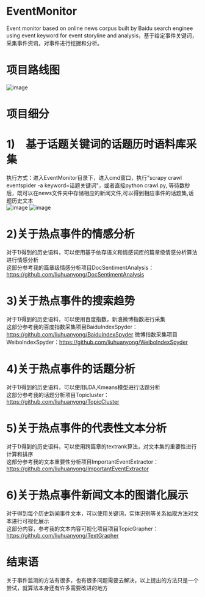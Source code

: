 # EventMonitor
Event monitor based on online news corpus  built by Baidu search enginee using event keyword  for event storyline and analysis，基于给定事件关键词，采集事件资讯，对事件进行挖掘和分析。 
# 项目路线图
 ![image](https://github.com/liuhuanyong/EventMonitor/blob/master/image/project.png)
# 项目细分
# 1)　基于话题关键词的话题历时语料库采集
执行方式：进入EventMonitor目录下，进入cmd窗口，执行"scrapy crawl eventspider -a keyword=话题关键词"，或者直接python crawl.py, 等待数秒后，既可以在news文件夹中存储相应的新闻文件,可以得到相应事件的话题集,话题历史文本  
 ![image](https://github.com/liuhuanyong/EventMonitor/blob/master/image/topic.png)
 ![image](https://github.com/liuhuanyong/EventMonitor/blob/master/image/news.png)
     
# 2)关于热点事件的情感分析
对于1)得到的历史语料，可以使用基于依存语义和情感词库的篇章级情感分析算法进行情感分析  
这部分参考我的篇章级情感分析项目DocSentimentAnalysis：https://github.com/liuhuanyong/DocSentimentAnalysis
# 3)关于热点事件的搜索趋势
对于1)得到的历史语料，可以使用百度指数，新浪微博指数进行采集  
这部分参考我的百度指数采集项目BaiduIndexSpyder：https://github.com/liuhuanyong/BaiduIndexSpyder
微博指数采集项目WeiboIndexSpyder：https://github.com/liuhuanyong/WeiboIndexSpyder
# 4)关于热点事件的话题分析
对于1)得到的历史语料，可以使用LDA,Kmeans模型进行话题分析  
这部分参考我的话题分析项目Topicluster：https://github.com/liuhuanyong/TopicCluster
# 5)关于热点事件的代表性文本分析
对于1)得到的历史语料，可以使用跨篇章的textrank算法，对文本集的重要性进行计算和排序  
这部分参考我的文本重要性分析项目ImportantEventExtractor：https://github.com/liuhuanyong/ImportantEventExtractor
# 6)关于热点事件新闻文本的图谱化展示
对于得到每个历史新闻事件文本，可以使用关键词，实体识别等关系抽取方法对文本进行可视化展示  
这部分内容，参考我的文本内容可视化项目项目TopicGrapher：https://github.com/liuhuanyong/TextGrapher

# 结束语
关于事件监测的方法有很多，也有很多问题需要去解决，以上提出的方法只是一个尝试，就算法本身还有许多需要改进的地方

